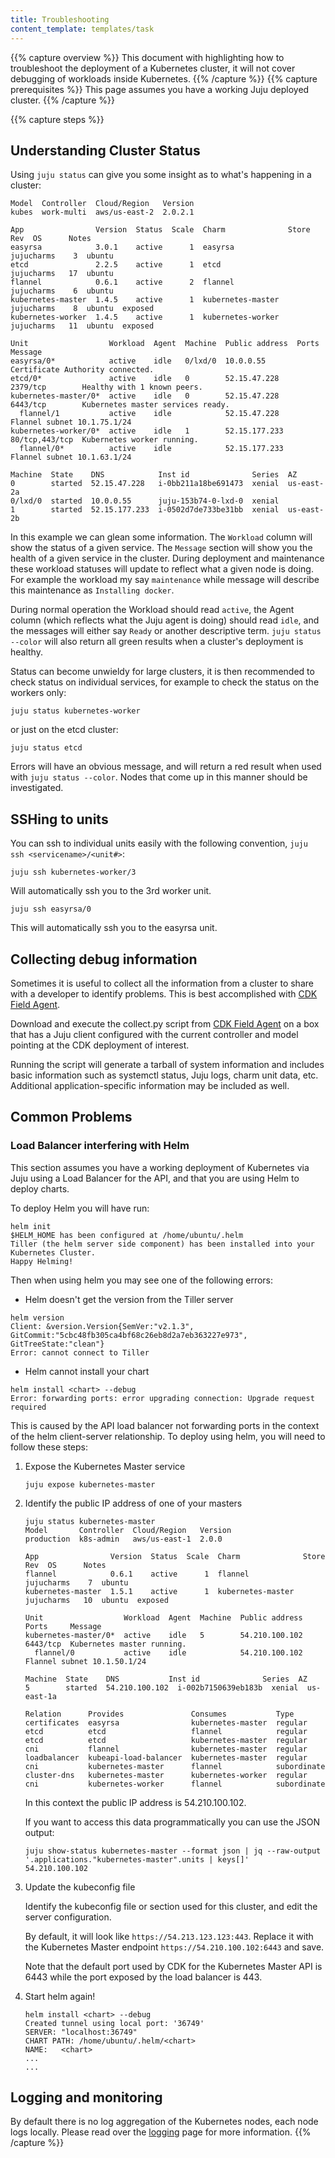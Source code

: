 ```yaml
---
title: Troubleshooting
content_template: templates/task
---
```


{{% capture overview %}}
This document with highlighting how to troubleshoot the deployment of a Kubernetes cluster, it will not cover debugging of workloads inside Kubernetes. 
{{% /capture %}}
{{% capture prerequisites %}}
This page assumes you have a working Juju deployed cluster.
{{% /capture %}}

{{% capture steps %}}
## Understanding Cluster Status

Using `juju status` can give you some insight as to what's happening in a cluster:


```
Model  Controller  Cloud/Region   Version
kubes  work-multi  aws/us-east-2  2.0.2.1

App                Version  Status  Scale  Charm              Store       Rev  OS      Notes
easyrsa            3.0.1    active      1  easyrsa            jujucharms    3  ubuntu  
etcd               2.2.5    active      1  etcd               jujucharms   17  ubuntu  
flannel            0.6.1    active      2  flannel            jujucharms    6  ubuntu  
kubernetes-master  1.4.5    active      1  kubernetes-master  jujucharms    8  ubuntu  exposed
kubernetes-worker  1.4.5    active      1  kubernetes-worker  jujucharms   11  ubuntu  exposed

Unit                  Workload  Agent  Machine  Public address  Ports           Message
easyrsa/0*            active    idle   0/lxd/0  10.0.0.55                       Certificate Authority connected.
etcd/0*               active    idle   0        52.15.47.228    2379/tcp        Healthy with 1 known peers.
kubernetes-master/0*  active    idle   0        52.15.47.228    6443/tcp        Kubernetes master services ready.
  flannel/1           active    idle            52.15.47.228                    Flannel subnet 10.1.75.1/24
kubernetes-worker/0*  active    idle   1        52.15.177.233   80/tcp,443/tcp  Kubernetes worker running.
  flannel/0*          active    idle            52.15.177.233                   Flannel subnet 10.1.63.1/24

Machine  State    DNS            Inst id              Series  AZ
0        started  52.15.47.228   i-0bb211a18be691473  xenial  us-east-2a
0/lxd/0  started  10.0.0.55      juju-153b74-0-lxd-0  xenial  
1        started  52.15.177.233  i-0502d7de733be31bb  xenial  us-east-2b
```

In this example we can glean some information. The `Workload` column will show the status of a given service. The `Message` section will show you the health of a given service in the cluster. During deployment and maintenance these workload statuses will update to reflect what a given node is doing. For example the workload my say `maintenance` while message will describe this maintenance as `Installing docker`.

During normal operation the Workload should read `active`, the Agent column (which reflects what the Juju agent is doing) should read `idle`, and the messages will either say `Ready` or another descriptive term. `juju status --color` will also return all green results when a cluster's deployment is healthy. 

Status can become unwieldy for large clusters, it is then recommended to check status on individual services, for example to check the status on the workers only:

    juju status kubernetes-worker

or just on the etcd cluster:

    juju status etcd

Errors will have an obvious message, and will return a red result when used with `juju status --color`. Nodes that come up in this manner should be investigated.   

## SSHing to units

You can ssh to individual units easily with the following convention, `juju ssh <servicename>/<unit#>`:

    juju ssh kubernetes-worker/3

Will automatically ssh you to the 3rd worker unit.

    juju ssh easyrsa/0 

This will automatically ssh you to the easyrsa unit. 

## Collecting debug information

Sometimes it is useful to collect all the information from a cluster to share with a developer to identify problems. This is best accomplished with [CDK Field Agent](https://github.com/juju-solutions/cdk-field-agent).

Download and execute the collect.py script from [CDK Field Agent](https://github.com/juju-solutions/cdk-field-agent) on a box that has a Juju client configured with the current controller and model pointing at the CDK deployment of interest.

Running the script will generate a tarball of system information and includes basic information such as systemctl status, Juju logs, charm unit data, etc. Additional application-specific information may be included as well.

## Common Problems

### Load Balancer interfering with Helm

This section assumes you have a working deployment of Kubernetes via Juju using a Load Balancer for the API, and that you are using Helm to deploy charts. 

To deploy Helm you will have run: 

```
helm init
$HELM_HOME has been configured at /home/ubuntu/.helm
Tiller (the helm server side component) has been installed into your Kubernetes Cluster.
Happy Helming!
```

Then when using helm you may see one of the following errors: 

* Helm doesn't get the version from the Tiller server

```
helm version
Client: &version.Version{SemVer:"v2.1.3", GitCommit:"5cbc48fb305ca4bf68c26eb8d2a7eb363227e973", GitTreeState:"clean"}
Error: cannot connect to Tiller
```

* Helm cannot install your chart

```
helm install <chart> --debug
Error: forwarding ports: error upgrading connection: Upgrade request required
```

This is caused by the API load balancer not forwarding ports in the context of the helm client-server relationship. To deploy using helm, you will need to follow these steps: 

1. Expose the Kubernetes Master service

   ```
   juju expose kubernetes-master
   ```

1. Identify the public IP address of one of your masters

   ```
   juju status kubernetes-master
   Model       Controller  Cloud/Region   Version
   production  k8s-admin   aws/us-east-1  2.0.0

   App                Version  Status  Scale  Charm              Store       Rev  OS      Notes
   flannel            0.6.1    active      1  flannel            jujucharms    7  ubuntu
   kubernetes-master  1.5.1    active      1  kubernetes-master  jujucharms   10  ubuntu  exposed

   Unit                  Workload  Agent  Machine  Public address  Ports     Message
   kubernetes-master/0*  active    idle   5        54.210.100.102    6443/tcp  Kubernetes master running.
     flannel/0           active    idle            54.210.100.102              Flannel subnet 10.1.50.1/24

   Machine  State    DNS           Inst id              Series  AZ
   5        started  54.210.100.102  i-002b7150639eb183b  xenial  us-east-1a

   Relation      Provides               Consumes           Type
   certificates  easyrsa                kubernetes-master  regular
   etcd          etcd                   flannel            regular
   etcd          etcd                   kubernetes-master  regular
   cni           flannel                kubernetes-master  regular
   loadbalancer  kubeapi-load-balancer  kubernetes-master  regular
   cni           kubernetes-master      flannel            subordinate
   cluster-dns   kubernetes-master      kubernetes-worker  regular
   cni           kubernetes-worker      flannel            subordinate
   ```

   In this context the public IP address is 54.210.100.102.

   If you want to access this data programmatically you can use the JSON output:

   ```
   juju show-status kubernetes-master --format json | jq --raw-output '.applications."kubernetes-master".units | keys[]'
   54.210.100.102
   ```

1. Update the kubeconfig file

   Identify the kubeconfig file or section used for this cluster, and edit the server configuration.

   By default, it will look like ```https://54.213.123.123:443```. Replace it with the Kubernetes Master endpoint ```https://54.210.100.102:6443``` and save.

   Note that the default port used by CDK for the Kubernetes Master API is 6443 while the port exposed by the load balancer is 443.

1. Start helm again!

   ```
   helm install <chart> --debug
   Created tunnel using local port: '36749'
   SERVER: "localhost:36749"
   CHART PATH: /home/ubuntu/.helm/<chart>
   NAME:   <chart>
   ...
   ...
   ```

## Logging and monitoring

By default there is no log aggregation of the Kubernetes nodes, each node logs locally. Please read over the [logging](https://kubernetes.io/docs/independent-solutions/ubuntu/logging/) page for more information.
{{% /capture %}}


